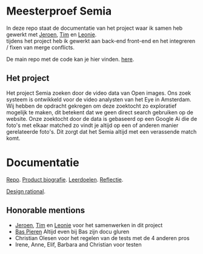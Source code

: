 # Meesterproef Semia
In deze repo staat de documentatie van het project waar ik samen heb gewerkt met [Jeroen](https://github.com/jeroentvb/), [Tim](https://github.com/Timilof) en [Leonie](https://github.com/leoniesmits).  
tijdens het project heb ik gewerkt aan back-end front-end en het integreren / fixen van merge conflicts.

De main repo met de code kan je hier vinden. [here](https://github.com/MartijnReeuwijk/meesterproef-semia).

## Het project
Het project Semia zoeken door de video data van Open images. Ons zoek systeem is ontwikkeld voor de video analysten van het Eye in Amsterdam. Wij hebben de opdracht gekregen om deze zoektocht zo exploratief mogelijk te maken, dit betekent dat we geen direct search gebruiken op de website. Onze zoektocht door de data is gebaseerd op een Google Ai die de foto's met elkaar matched zo vindt je altijd op een of anderen manier gerelateerde foto's. Dit zorgt dat het Semia altijd met een verassende match komt.

# Documentatie

[Repo](https://github.com/MartijnReeuwijk/meesterproef-semia).
[Product biografie](https://semia.gitbook.io/semia/).
[Leerdoelen](https://semia.gitbook.io/semia/leerdoelen).
[Reflectie](https://app.gitbook.com/@semia/s/semia/reflectie).

[Design rational](https://github.com/MartijnReeuwijk/meesterproef-semia).


## Honorable mentions
* [Jeroen](https://github.com/jeroentvb/), [Tim](https://github.com/Timilof) en [Leonie](https://github.com/leoniesmits) voor het samenwerken in dit project
* [Bas Pieren](https://github.com/baspieren) Altijd even bij Bas zijn docu gluren
* Christian Olesen voor het regelen van de tests met de 4 anderen pros
* Irene, Anne, Elif, Barbara and Christian voor testen
